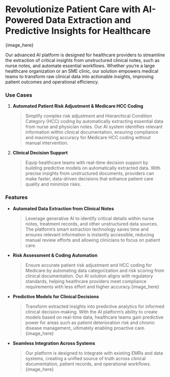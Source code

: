 # Revolutionize Patient Care with AI-Powered Data Extraction and Predictive Insights for Healthcare

{image_here}

Our advanced AI platform is designed for healthcare providers to streamline the extraction of critical insights from unstructured clinical notes, such as nurse notes, and automate essential workflows. Whether you’re a large healthcare organization or an SME clinic, our solution empowers medical teams to transform raw clinical data into actionable insights, improving patient outcomes and operational efficiency.

### Use Cases

1. **Automated Patient Risk Adjustment & Medicare HCC Coding**
   >Simplify complex risk adjustment and Hierarchical Condition Category (HCC) coding by automatically extracting essential data from nurse and physician notes. Our AI system identifies relevant information within clinical documentation, ensuring compliance and maximizing accuracy for Medicare HCC coding without manual intervention.
2. **Clinical Decision Support**
   >Equip healthcare teams with real-time decision support by building predictive models on automatically extracted data. With precise insights from unstructured documents, providers can make faster, data-driven decisions that enhance patient care quality and minimize risks.

### Features

- **Automated Data Extraction from Clinical Notes**
  >Leverage generative AI to identify critical details within nurse notes, treatment records, and other unstructured data sources. The platform’s smart extraction technology saves time and ensures relevant information is instantly accessible, reducing manual review efforts and allowing clinicians to focus on patient care.

- **Risk Assessment & Coding Automation**
  >Ensure accurate patient risk adjustment and HCC coding for Medicare by automating data categorization and risk scoring from clinical documentation. Our AI solution aligns with regulatory standards, helping healthcare providers meet compliance requirements with less effort and higher accuracy.{image_here}

- **Predictive Models for Clinical Decisions**
  >Transform extracted insights into predictive analytics for informed clinical decision-making. With the AI platform’s ability to create models based on real-time data, healthcare teams gain predictive power for areas such as patient deterioration risk and chronic disease management, ultimately enabling proactive care.{image_here}
- **Seamless Integration Across Systems**
  >Our platform is designed to integrate with existing EMRs and data systems, creating a unified source of truth across clinical documentation, patient records, and operational workflows.{image_here}


